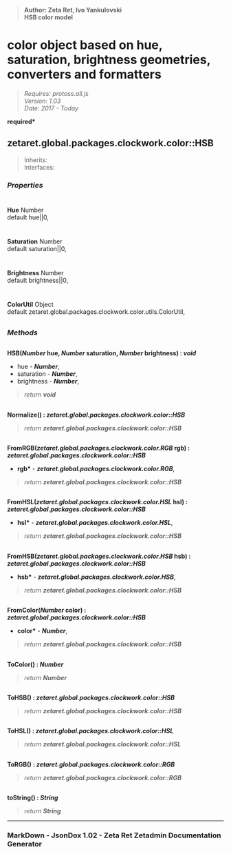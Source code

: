> __Author: Zeta Ret, Ivo Yankulovski__  
> __HSB color model__  
# color object based on hue, saturation, brightness geometries, converters and formatters  
> *Requires: protoss.all.js*  
> *Version: 1.03*  
> *Date: 2017 - Today*  

__required*__

## zetaret.global.packages.clockwork.color::HSB  
> Inherits:   
> Interfaces:   

### *Properties*  

#  
__Hue__ Number  
default hue||0,   

#  
__Saturation__ Number  
default saturation||0,   

#  
__Brightness__ Number  
default brightness||0,   

#  
__ColorUtil__ Object  
default zetaret.global.packages.clockwork.color.utils.ColorUtil,   


##  
### *Methods*  

##  
__HSB(*Number* hue, *Number* saturation, *Number* brightness) : *void*__  
  
- hue - __*Number*__,   
- saturation - __*Number*__,   
- brightness - __*Number*__,   
> *return __void__*  

##  
__Normalize() : *zetaret.global.packages.clockwork.color::HSB*__  
  
> *return __zetaret.global.packages.clockwork.color::HSB__*  

##  
__FromRGB(*zetaret.global.packages.clockwork.color.RGB* rgb) : *zetaret.global.packages.clockwork.color::HSB*__  
  
- __rgb*__ - __*zetaret.global.packages.clockwork.color.RGB*__,   
> *return __zetaret.global.packages.clockwork.color::HSB__*  

##  
__FromHSL(*zetaret.global.packages.clockwork.color.HSL* hsl) : *zetaret.global.packages.clockwork.color::HSB*__  
  
- __hsl*__ - __*zetaret.global.packages.clockwork.color.HSL*__,   
> *return __zetaret.global.packages.clockwork.color::HSB__*  

##  
__FromHSB(*zetaret.global.packages.clockwork.color.HSB* hsb) : *zetaret.global.packages.clockwork.color::HSB*__  
  
- __hsb*__ - __*zetaret.global.packages.clockwork.color.HSB*__,   
> *return __zetaret.global.packages.clockwork.color::HSB__*  

##  
__FromColor(*Number* color) : *zetaret.global.packages.clockwork.color::HSB*__  
  
- __color*__ - __*Number*__,   
> *return __zetaret.global.packages.clockwork.color::HSB__*  

##  
__ToColor() : *Number*__  
  
> *return __Number__*  

##  
__ToHSB() : *zetaret.global.packages.clockwork.color::HSB*__  
  
> *return __zetaret.global.packages.clockwork.color::HSB__*  

##  
__ToHSL() : *zetaret.global.packages.clockwork.color::HSL*__  
  
> *return __zetaret.global.packages.clockwork.color::HSL__*  

##  
__ToRGB() : *zetaret.global.packages.clockwork.color::RGB*__  
  
> *return __zetaret.global.packages.clockwork.color::RGB__*  

##  
__toString() : *String*__  
  
> *return __String__*  

---  
### MarkDown - JsonDox 1.02 - Zeta Ret Zetadmin Documentation Generator
